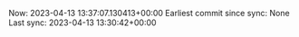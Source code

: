 Now: 2023-04-13 13:37:07.130413+00:00 Earliest commit since sync: None Last sync: 2023-04-13 13:30:42+00:00
